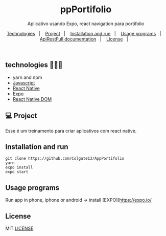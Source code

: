 <h1 align="center">ppPortifolio</h1>
<p align="center">Aplicativo usando Expo, react navigation para  portifolio</p>

<p align="center">
  <a href="#-tecnologias">Technologies</a>&nbsp;&nbsp;&nbsp;|&nbsp;&nbsp;&nbsp;
  <a href="#-Project">Project</a>&nbsp;&nbsp;&nbsp;|&nbsp;&nbsp;&nbsp;
  <a href="#-Installation and run">Installation and run</a>&nbsp;&nbsp;&nbsp;|&nbsp;&nbsp;&nbsp;
  <a href="#-Usage programs">Usage programs</a>&nbsp;&nbsp;&nbsp;|&nbsp;&nbsp;&nbsp;
  <a href="#-ApiRestFull documentation">ApiRestFull documentation</a>&nbsp;&nbsp;&nbsp;|&nbsp;&nbsp;&nbsp;
  <a href="#-License">License</a>&nbsp;&nbsp;&nbsp;|&nbsp;&nbsp;&nbsp;

</p>

<br>

## technologies 🐱‍🏍🎂
- yarn and npm
- [Javascript](https://www.javascript.com/)
- [React Native](https://reactnative.dev/)
- [Expo](https://expo.io/)
- [React Native DOM](https://pt-br.reactjs.org/docs/react-dom.html)

## 💻 Project

Esse é um treinamento para criar aplicativos com react native.

## Installation and run

```yarn 
git clone https://github.com/Colgate13/AppPortifolio
yarn 
expo install 
expo start
```

## Usage programs

Run app in phone, iphone or android ->  install  [EXPO](https://expo.io/

## License

MIT [LICENSE](LICENSE.md)
